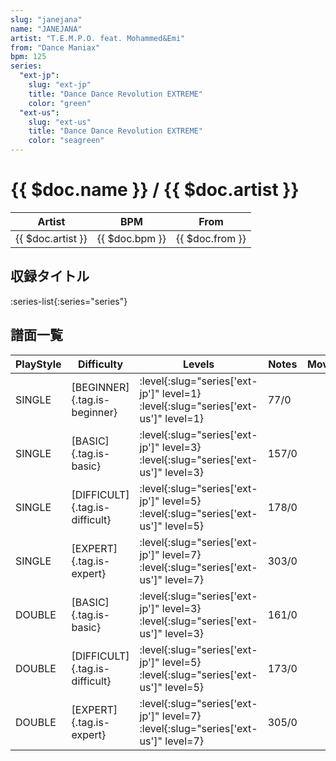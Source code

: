 ```yaml
---
slug: "janejana"
name: "JANEJANA"
artist: "T.E.M.P.O. feat. Mohammed&Emi"
from: "Dance Maniax"
bpm: 125
series:
  "ext-jp":
    slug: "ext-jp"
    title: "Dance Dance Revolution EXTREME"
    color: "green"
  "ext-us":
    slug: "ext-us"
    title: "Dance Dance Revolution EXTREME"
    color: "seagreen"
---
```


# {{ $doc.name }} / {{ $doc.artist }}

|Artist|BPM|From|
|------|---|----|
|{{ $doc.artist }}|{{ $doc.bpm }}|{{ $doc.from }}|

## 収録タイトル

:series-list{:series="series"}

## 譜面一覧

|PlayStyle|Difficulty|Levels|Notes|Movie|
|---------|----------|------|-----|-----|
|SINGLE|[BEGINNER]{.tag.is-beginner}|:level{:slug="series['ext-jp']" level=1} :level{:slug="series['ext-us']" level=1}|77/0||
|SINGLE|[BASIC]{.tag.is-basic}|:level{:slug="series['ext-jp']" level=3} :level{:slug="series['ext-us']" level=3}|157/0||
|SINGLE|[DIFFICULT]{.tag.is-difficult}|:level{:slug="series['ext-jp']" level=5} :level{:slug="series['ext-us']" level=5}|178/0||
|SINGLE|[EXPERT]{.tag.is-expert}|:level{:slug="series['ext-jp']" level=7} :level{:slug="series['ext-us']" level=7}|303/0||
|DOUBLE|[BASIC]{.tag.is-basic}|:level{:slug="series['ext-jp']" level=3} :level{:slug="series['ext-us']" level=3}|161/0||
|DOUBLE|[DIFFICULT]{.tag.is-difficult}|:level{:slug="series['ext-jp']" level=5} :level{:slug="series['ext-us']" level=5}|173/0||
|DOUBLE|[EXPERT]{.tag.is-expert}|:level{:slug="series['ext-jp']" level=7} :level{:slug="series['ext-us']" level=7}|305/0||
